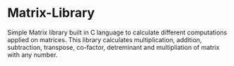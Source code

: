 # Matrix-Library
Simple Matrix library built in C language to calculate different computations applied on matrices. This library calculates multiplication, addition, subtraction, transpose, co-factor, detreminant and multipliation of matrix with any number.
